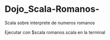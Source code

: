 # Dojo_Scala-Romanos-
Scala sobre interprete de numeros romanos

Ejecutar con $scala romanos.scala en la terminal
